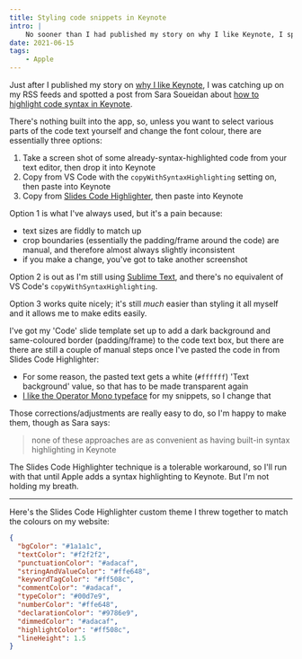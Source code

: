 ```yaml
---
title: Styling code snippets in Keynote
intro: |
    No sooner than I had published my story on why I like Keynote, I spotted a post in my RSS feeds on how to highlight code syntax in Keynote.
date: 2021-06-15
tags:
    - Apple
---
```


Just after I published my story on [why I like Keynote](/blog/id-forgotten-how-much-i-like-keynote), I was catching up on my RSS feeds and spotted a post from Sara Soueidan about [how to highlight code syntax in Keynote](https://www.sarasoueidan.com/blog/copy-paste-from-vscode-to-keynote/).

There's nothing built into the app, so, unless you want to select various parts of the code text yourself and change the font colour, there are essentially three options:

1. Take a screen shot of some already-syntax-highlighted code from your text editor, then drop it into Keynote
2. Copy from VS Code with the `copyWithSyntaxHighlighting` setting on, then paste into Keynote
3. Copy from [Slides Code Highlighter](https://romannurik.github.io/SlidesCodeHighlighter/), then paste into Keynote

Option 1 is what I've always used, but it's a pain because:

- text sizes are fiddly to match up
- crop boundaries (essentially the padding/frame around the code) are manual, and therefore almost always slightly inconsistent
- if you make a change, you've got to take another screenshot

Option 2 is out as I'm still using [Sublime Text](/blog/still-a-sucker-for-sublime), and there's no equivalent of VS Code's `copyWithSyntaxHighlighting`.

Option 3 works quite nicely; it's still *much* easier than styling it all myself and it allows me to make edits easily.

I've got my 'Code' slide template set up to add a dark background and same-coloured border (padding/frame) to the code text box, but there are there are still a couple of manual steps once I've pasted the code in from Slides Code Highlighter:

- For some reason, the pasted text gets a white (`#ffffff`) 'Text background' value, so that has to be made transparent again
- [I like the Operator Mono typeface](/blog/operator-mono-and-why-i-want-italics-in-my-code-editor) for my snippets, so I change that

Those corrections/adjustments are really easy to do, so I'm happy to make them, though as Sara says:

> none of these approaches are as convenient as having built-in syntax highlighting in Keynote

The Slides Code Highlighter technique is a tolerable workaround, so I'll run with that until Apple adds a syntax highlighting to Keynote. But I'm not holding my breath.

---

Here's the Slides Code Highlighter custom theme I threw together to match the colours on my website:

```json
{
  "bgColor": "#1a1a1c",
  "textColor": "#f2f2f2",
  "punctuationColor": "#adacaf",
  "stringAndValueColor": "#ffe648",
  "keywordTagColor": "#ff508c",
  "commentColor": "#adacaf",
  "typeColor": "#00d7e9",
  "numberColor": "#ffe648",
  "declarationColor": "#9786e9",
  "dimmedColor": "#adacaf",
  "highlightColor": "#ff508c",
  "lineHeight": 1.5
}
```

